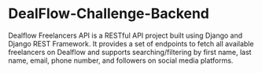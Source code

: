 # DealFlow-Challenge-Backend
Dealflow Freelancers API is a RESTful API project built using Django and Django REST Framework. It provides a set of endpoints to fetch all available freelancers on Dealflow and supports searching/filtering by first name, last name, email, phone number, and followers on social media platforms. 
